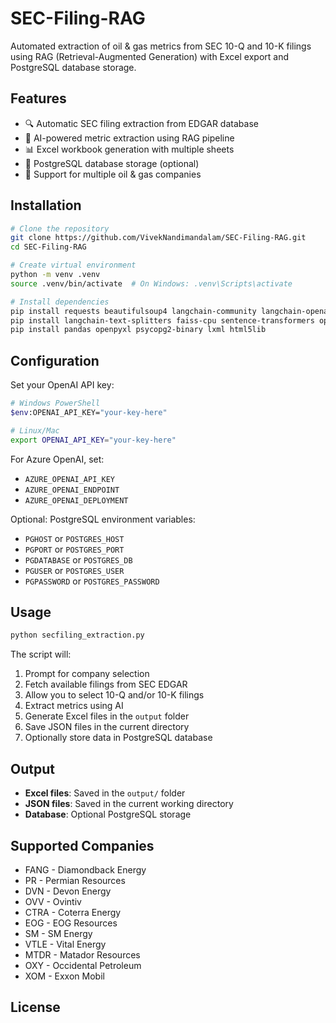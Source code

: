 # SEC-Filing-RAG

Automated extraction of oil & gas metrics from SEC 10-Q and 10-K filings using RAG (Retrieval-Augmented Generation) with Excel export and PostgreSQL database storage.

## Features

- 🔍 Automatic SEC filing extraction from EDGAR database
- 🤖 AI-powered metric extraction using RAG pipeline
- 📊 Excel workbook generation with multiple sheets
- 💾 PostgreSQL database storage (optional)
- 🏢 Support for multiple oil & gas companies

## Installation

```bash
# Clone the repository
git clone https://github.com/VivekNandimandalam/SEC-Filing-RAG.git
cd SEC-Filing-RAG

# Create virtual environment
python -m venv .venv
source .venv/bin/activate  # On Windows: .venv\Scripts\activate

# Install dependencies
pip install requests beautifulsoup4 langchain-community langchain-openai
pip install langchain-text-splitters faiss-cpu sentence-transformers openai
pip install pandas openpyxl psycopg2-binary lxml html5lib
```

## Configuration

Set your OpenAI API key:

```bash
# Windows PowerShell
$env:OPENAI_API_KEY="your-key-here"

# Linux/Mac
export OPENAI_API_KEY="your-key-here"
```

For Azure OpenAI, set:
- `AZURE_OPENAI_API_KEY`
- `AZURE_OPENAI_ENDPOINT`
- `AZURE_OPENAI_DEPLOYMENT`

Optional: PostgreSQL environment variables:
- `PGHOST` or `POSTGRES_HOST`
- `PGPORT` or `POSTGRES_PORT`
- `PGDATABASE` or `POSTGRES_DB`
- `PGUSER` or `POSTGRES_USER`
- `PGPASSWORD` or `POSTGRES_PASSWORD`

## Usage

```bash
python secfiling_extraction.py
```

The script will:
1. Prompt for company selection
2. Fetch available filings from SEC EDGAR
3. Allow you to select 10-Q and/or 10-K filings
4. Extract metrics using AI
5. Generate Excel files in the `output` folder
6. Save JSON files in the current directory
7. Optionally store data in PostgreSQL database

## Output

- **Excel files**: Saved in the `output/` folder
- **JSON files**: Saved in the current working directory
- **Database**: Optional PostgreSQL storage

## Supported Companies

- FANG - Diamondback Energy
- PR - Permian Resources
- DVN - Devon Energy
- OVV - Ovintiv
- CTRA - Coterra Energy
- EOG - EOG Resources
- SM - SM Energy
- VTLE - Vital Energy
- MTDR - Matador Resources
- OXY - Occidental Petroleum
- XOM - Exxon Mobil

## License

